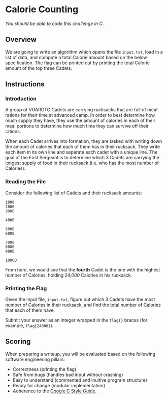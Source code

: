 # Calorie Counting

*You should be able to code this challenge in C.*

## Overview
We are going to write an algorithm which opens the file `input.txt`, load in a list of data, and compute a total Calorie amount based on the below specification. The flag can be printed out by printing the total Calorie amount of the top three Cadets.

## Instructions
### Introduction
A group of VUAROTC Cadets are carrying rucksacks that are full of meal rations for their time at advanced camp.  In order to best determine how much supply they have, they use the amount of calories in each of their meal portions to determine how much time they can survive off their rations.

When each Cadet arrives into formation, they are tasked with writing down the amount of calories that each of them has in their rucksack.  They write each item in its own line and separate each cadet with a unique line.  The goal of the First Sergeant is to determine which 3 Cadets are carrying the longest supply of food in their rucksack (i.e. who has the most number of Calories).

### Reading the File
Consider the following list of Cadets and their rucksack amounts:
```
1000
2000
3000

4000

5000
6000

7000
8000
9000

10000
```

From here, we would see that the **fourth** Cadet is the one with the highest number of Calories, holding *24,000* Calories in his rucksack.

### Printing the Flag
Given the input file, `input.txt`, figure out which 3 Cadets have the most number of Calories in their rucksack, and find the total number of Calories that each of them have.  

Submit your answer as an integer wrapped in the `flag{}` braces (for example, `flag{24000}`).

## Scoring 
When preparing a writeup, you will be evaluated based on the following software engineering pillars:
* Correctness (printing the flag)
* Safe from bugs (handles bad input without crashing)
* Easy to understand (commented and inuitive program structure)
* Ready for change (modular implementation)
* Adherence to the [Google C Style Guide](https://google.github.io/styleguide/cppguide.html).
